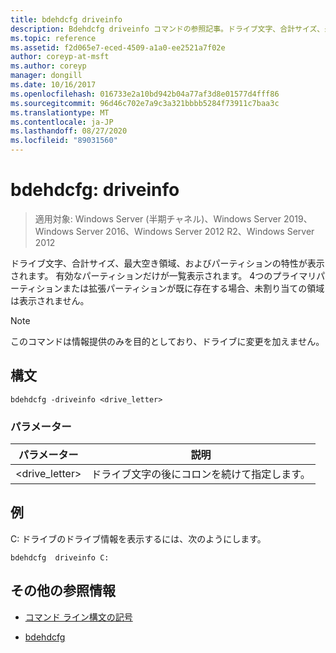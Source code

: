 ```yaml
---
title: bdehdcfg driveinfo
description: Bdehdcfg driveinfo コマンドの参照記事。ドライブ文字、合計サイズ、最大空き領域、およびパーティションの特性が表示されます。
ms.topic: reference
ms.assetid: f2d065e7-eced-4509-a1a0-ee2521a7f02e
author: coreyp-at-msft
ms.author: coreyp
manager: dongill
ms.date: 10/16/2017
ms.openlocfilehash: 016733e2a10bd942b04a77af3d8e01577d4fff86
ms.sourcegitcommit: 96d46c702e7a9c3a321bbbb5284f73911c7baa3c
ms.translationtype: MT
ms.contentlocale: ja-JP
ms.lasthandoff: 08/27/2020
ms.locfileid: "89031560"
---
```

# <a name="bdehdcfg-driveinfo"></a>bdehdcfg: driveinfo

> 適用対象: Windows Server (半期チャネル)、Windows Server 2019、Windows Server 2016、Windows Server 2012 R2、Windows Server 2012

ドライブ文字、合計サイズ、最大空き領域、およびパーティションの特性が表示されます。 有効なパーティションだけが一覧表示されます。 4つのプライマリパーティションまたは拡張パーティションが既に存在する場合、未割り当ての領域は表示されません。

>[!NOTE]
> このコマンドは情報提供のみを目的としており、ドライブに変更を加えません。

## <a name="syntax"></a>構文

```
bdehdcfg -driveinfo <drive_letter>
```

### <a name="parameters"></a>パラメーター

| パラメーター | 説明 |
| --------- | ----------- |
| <drive_letter> | ドライブ文字の後にコロンを続けて指定します。 |

## <a name="example"></a>例

C: ドライブのドライブ情報を表示するには、次のようにします。

```
bdehdcfg  driveinfo C:
```

## <a name="additional-references"></a>その他の参照情報

- [コマンド ライン構文の記号](command-line-syntax-key.md)

- [bdehdcfg](bdehdcfg.md)

